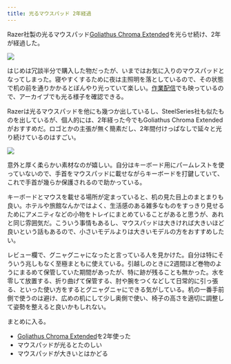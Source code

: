 ```yaml
---
title: 光るマウスパッド 2年経過
---
```

Razer社製の光るマウスパッド[Goliathus Chroma Extended](https://www.amazon.co.jp/dp/B07JJ4RG2T)を光らせ続け、2年が経過した。

![](https://lh3.googleusercontent.com/docs/ADP-6oGGtcaFMbkmiLZFxPd1n-uPBO3yncBTjm55tPGIU8t70gT0H8hI2YMhL93AB0V0NW0hapc7XQ_dyuzDAJccVtA1HYDfVdvKsc9rE0f0eOC7AaWOr_P01kfG4r6INijhwXQ1iLawh0ZLogaDeSgvjqFMPIfTX-tyISSqRAd5gd1jz_I9GTpU49RXTd3dWkBfQS56ykJ_91JTj2n5jXQZg-5H-qG0-0popovUM432ZeM-f6MjYGg8eTQey4-T25iZoM6-mFvw-6Y_5Bf4hcKgi-uUcts1H4-5pxsoykyZjfxGfdIEbaG8lF4KMdJhqdEZZDjthoKpdm0rgkZpoPAgBDes4PVU2P7RD4Lr62U0ueVRBdT8qLGSH-ayNyZ53AXqmm75nt3Qfu4Gqczloe-RyYBNuTxT1rzCUpos4UEV2MkpOSz3tCX-5f9xDuSqnS01TNI12cwGZbexJFaZ5DyDr9iPzTTx24uj4N-yQgxGEsuxDQsav68gVZ6STbjxpvPaEcGv5Ji_MX6AZjPVczIYMEnEW0nlHBSSlRmUCrPQmLTYMtUXI2xQ-rHOh9JxJuxWAZDNKfscko4_glfqRz21afjfdo9Zq5S6lw8Txe5jrZQdJChnpT-hPwFIc_TRRryWXfqE8UACHJb_3g5ruKFHVM4PKNufi4OQf9u0iXkS90ooK3ljTAqgH-jzuGENF883VmmCkfRZTMFIyQteoEckDut0nKFj0MoQS3Egyz-G_mfHeQW29rRs-qsDOQgFr983AUQloW_xvynDrhh01WthXHR_1KIZlugHCYFJjmX6-Cvh19aBRvizExYeMElxieBOTTEbkYL9LvBGKCMvCE7TU37KpIe7Ffmdike77dVBoZ3affKVZsjmK6CqJUfopo1Xo7NTnsKxyU1hsiW1DVudqe64rsY69zlWFPAd4leITCR7Y4d6uKb3Dbw_T3XIJcfBDJDgCiVa3DDiD3l_v4rndyjYX9AcwGIJPeICGAAiCkw1ZkZ4yQer3lWc-dxdlmcEECrga21oKYBUPJZtvlwsNXGdxt9lpwBJbbN7VaoMByfaRGtgB9jQSArMcxxvGZhVFfqp-KpbLubNEHt9pVAkfRvsOgGaD6dwFcpwR1neUfytUawHTYgTS6E3AClhVIVxh5_3ewbVgOxkTjsBifUvCwis-5IAol_Qa1hQWR96VDI4a_-CncHkZycS_4YHHDPUCGIOmdID4jQ6hGyOUMuPr5DOiYnAPhqjE_B70zzSJJL2LrIH)

はじめは冗談半分で購入した物だったが、いまではお気に入りのマウスパッドとなってしまった。寝やすくするために夜は主照明を落としているので、その状態で机の前を通りかかるとぼんやり光っていて楽しい。[作業配信](https://www.youtube.com/c/r7kamura)でも映っているので、アーカイブでも光る様子を確認できる。

Razerは光るマウスパッドを他にも幾つか出しているし、SteelSeries社も似たものを出しているが、個人的には、2年経った今でもGoliathus Chroma Extendedがおすすめだ。ロゴとかの主張が無く簡素だし、2年間付けっぱなしで延々と光り続けているのはすごい。

![](https://lh3.googleusercontent.com/docs/ADP-6oG2EU1mnAE4lLxeRU8pCT_60INTH01H_ssD25EaaMy7j5Jgxb-TgIHOgA9DeWGSNT8I9GpkvVFdn-xFzyeKUaXzgWPDhKtuU4J56rBgUXyX7VqsCvYGhl07t5rDBSPnZvBVqLMNLJLnBBOluKMMJlehTRZvStsnvm4SmIluEwkywmfrp7_4ptvZ7ldRY5Cz0WQMwNw-IXR3v1e8t2Y65P_GxVWFS489GRrTKHhGT8nCIh4BzTc66rWtLoHyYpYBTuXioDk5cG7TKP0eoIBBXiuipleY_92kakATfhXBH1SkocDm2AWQTp8DFG77GcrTQjklMvAf0aaEd3sng-GjeV9oCy7iRkmwCAl9XTJADXhrA5zKNTYxWTzmGr1V9zuJTFhapCr-iSkuUYQTSI7yvTgyXS4y0HuxAbvd51Y0UYM8fex6wqGFl-el6caDEZKoRLZCqU2Z6Mz_9BO9L1JEDsYZhLKByuieiNLmzH5u0OS-EFHPBTP8jw83UKd-o_34Du36gEWFCyLHkL2Mxyi0Dsm5UqOODsUXlMTCEcPrUEcUVNl6Rp27xfuhVlV3WdmuPIWL3EI7DIS0GZlqO3mTJQzwzT8LJ5D-vGIFhgubZfjCnoovvJ1O12lMicXYpG1X9VzSV98dBsuS52HFLukKxx44VIG5pyv4tmfq_bpaVHDcHMtGBrkEo3OK0VTN-VpYHbdQCq5JcpihcMWMm8DbQSPT0WRxP-56uTQCg-Sg07CRzJStGAy6vqrRyxeNUIfn1vP0hczuf4x6hD9IThpvWNec2WASY2ALad30m1OFm8P3PrkrQkI86lb2L-ou38PyvDxaWtJcO5KDpNMUYAW9aBa31zmBPr1J2nOUPLgLgWaJfwONE3LHQogRrhtZcyCVpGVahiU7GttpsDVGB8GI5wRKaAtFUaUsEmm5i9apeHzK-N9P5e0p_lLhmkNlnzzBlY-CI5SPdE7BTO2eE4hVquiIFW3Kl-RCud9Lflxj04370ZWJTwEU4dRollH1wmpclvX1gX7cjEWcNLKNkk6Pfvd9VdEuLsE7ucO5P4ElFhoxMZfd94HGwiG4B8CqliP1W53oYI1-q5CLEBeHzhUmRAaddUfpah_w0b6592iC7dJi3G3TCgYmyuFHWnfIzDNYowq4UJrZrKnI53K_yAYrynyHcXOfNe5Eg9eVRCrqTtpVjyAO4o4yOpkNXKRs0lxK97MUyV1XVW6MB-hT8D55JYjjKyVW_qVarz6_KfiZk9MJkxT3)

意外と厚く柔らかい素材なのが嬉しい。自分はキーボード用にパームレストを使っていないので、手首をマウスパッドに載せながらキーボードを打鍵していて、これで手首が幾らか保護されるので助かっている。

キーボードとマウスを載せる場所が定まっていると、机の見た目上のまとまりも良い。ホテルや旅館なんかではよく、生活感のある雑多なものをすっきり見せるためにアメニティなどの小物をトレイにまとめていることがあると思うが、あれと同じ雰囲気だ。こういう事情もあるし、マウスパッドは大きければ大きいほど良いという話もあるので、小さいモデルよりは大きいモデルの方をおすすめしたい。

レビュー欄で、グニャグニャになったと言っている人を見かけた。自分は特にそういう兆しもなく至極まともに使えている。引越しのときに2週間ほど巻物のようにまるめて保管していた期間があったが、特に跡が残ることも無かった。水を零して放置する、折り曲げて保管する、肘や腕をつくなどして日常的に引っ張る、といった使い方をするとグニャグニャにできる気がしている。机の一番手前側で使うのは避け、広めの机にして少し奥側で使い、椅子の高さを適切に調整して姿勢を整えると良いかもしれない。

まとめに入る。

*   [Goliathus Chroma Extended](https://www.amazon.co.jp/dp/B07JJ4RG2T)を2年使った
*   マウスパッドが光るとたのしい
*   マウスパッドが大きいとはかどる
